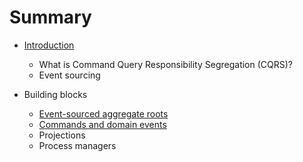 # Summary

* [Introduction](README.md)
    * What is Command Query Responsibility Segregation (CQRS)?
    * Event sourcing

* Building blocks
    * [Event-sourced aggregate roots](building-blocks/event-sourced-aggregate-roots.md)
    * [Commands and domain events](building-blocks/commands-and-domain-events.md)
    * Projections
    * Process managers
